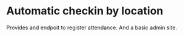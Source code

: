 # Automatic checkin by location

Provides and endpoit to register attendance. And a basic admin site.

